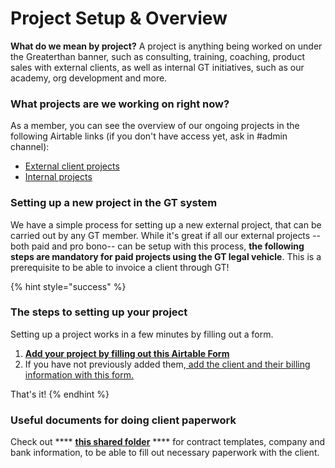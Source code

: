# Project Setup & Overview

**What do we mean by project?** A project is anything being worked on under the Greaterthan banner, such as consulting, training, coaching, product sales with external clients, as well as internal GT initiatives, such as our academy, org development and more.&#x20;

### What projects are we working on right now?&#x20;

&#x20;As a member, you can see the overview of our ongoing projects in the following Airtable links (if you don't have access yet, ask in #admin channel):

* [External client projects](https://airtable.com/tblZj0i7cL9HfcS8k/viwpXOt2puTwkKsRt?blocks=hide)&#x20;
* [Internal projects ](https://airtable.com/tblwigpNola4cH8bo/viweiSLGBvgqvKt67?blocks=hide)

### Setting up a new project in the GT system

We have a simple process for setting up a new external project, that can be carried out by any GT member. While it's great if all our external projects --both paid and pro bono-- can be setup with this process, **the following steps are mandatory for paid projects using the GT legal vehicle**. This is a prerequisite to be able to invoice a client through GT!&#x20;

{% hint style="success" %}
### The steps to setting up your project

Setting up a project works in a few minutes by filling out a form.&#x20;

1. ****[**Add your project by filling out this Airtable Form**](https://airtable.com/shr6HGWyULRNbEp4w)****
2. If you have not previously added them,[ add the client and their billing information with this form. ](https://airtable.com/shrloiNieHcMSpSPx)

That's it!
{% endhint %}

### Useful documents for doing client paperwork

Check out **** [**this shared folder**](https://drive.google.com/drive/folders/1ZGw6xDHzLfpuyGqm5cfLIpgmFxY\_BXP4?usp=sharing) **** for contract templates, company and bank information, to be able to fill out necessary paperwork with the client.&#x20;





